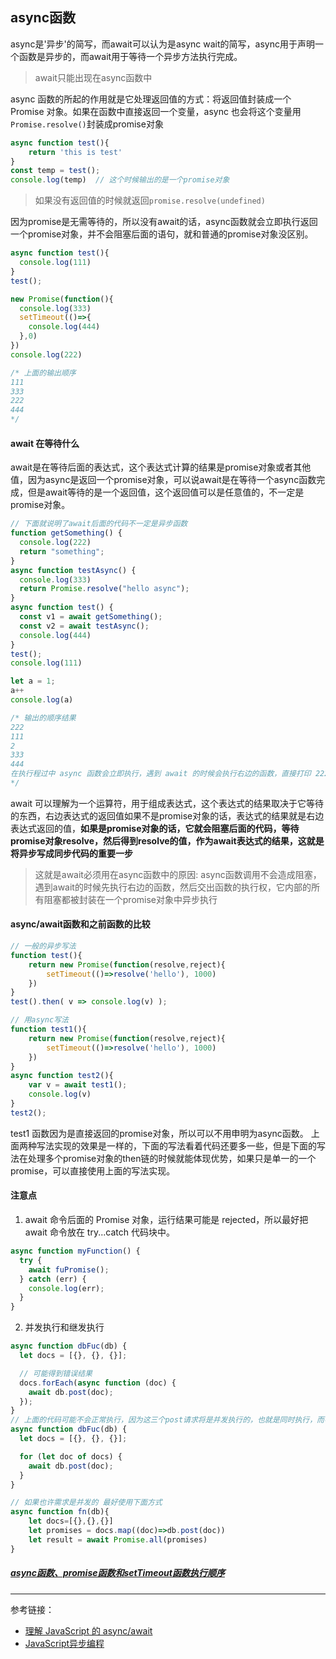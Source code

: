 ## async函数
async是'异步'的简写，而await可以认为是async wait的简写，async用于声明一个函数是异步的，而await用于等待一个异步方法执行完成。
> await只能出现在async函数中

async 函数的所起的作用就是它处理返回值的方式：将返回值封装成一个 Promise 对象。如果在函数中直接返回一个变量，async 也会将这个变量用 `Promise.resolve()`封装成promise对象
```js
async function test(){
    return 'this is test'
}
const temp = test();
console.log(temp)  // 这个时候输出的是一个promise对象
```
> 如果没有返回值的时候就返回`promise.resolve(undefined)`

因为promise是无需等待的，所以没有await的话，async函数就会立即执行返回一个promise对象，并不会阻塞后面的语句，就和普通的promise对象没区别。
```js
async function test(){
  console.log(111)
}
test();

new Promise(function(){
  console.log(333)
  setTimeout(()=>{
    console.log(444)
  },0)
})
console.log(222)

/* 上面的输出顺序
111
333
222
444
*/
```

#### await 在等待什么
await是在等待后面的表达式，这个表达式计算的结果是promise对象或者其他值，因为async是返回一个promise对象，可以说await是在等待一个async函数完成，但是await等待的是一个返回值，这个返回值可以是任意值的，不一定是promise对象。
```js
// 下面就说明了await后面的代码不一定是异步函数
function getSomething() {
  console.log(222)
  return "something";
}
async function testAsync() {
  console.log(333)
  return Promise.resolve("hello async");
}
async function test() {
  const v1 = await getSomething();
  const v2 = await testAsync();
  console.log(444)
}
test();
console.log(111)

let a = 1;
a++
console.log(a)

/* 输出的顺序结果
222
111
2
333
444
在执行程过中 async 函数会立即执行，遇到 await 的时候会执行右边的函数，直接打印 222，然后在 await 处让出函数执行权，执行后续的同步代码 111、2，等同步代码执行完毕 在返回到 await 处执行后续的代码
*/
```

await 可以理解为一个运算符，用于组成表达式，这个表达式的结果取决于它等待的东西，右边表达式的返回值如果不是promise对象的话，表达式的结果就是右边表达式返回的值，**如果是promise对象的话，它就会阻塞后面的代码，等待promise对象resolve，然后得到resolve的值，作为await表达式的结果，这就是将异步写成同步代码的重要一步**

> 这就是await必须用在async函数中的原因: async函数调用不会造成阻塞，遇到await的时候先执行右边的函数，然后交出函数的执行权，它内部的所有阻塞都被封装在一个promise对象中异步执行


#### async/await函数和之前函数的比较
```js
// 一般的异步写法
function test(){
    return new Promise(function(resolve,reject){
        setTimeout(()=>resolve('hello'), 1000)
    })
}
test().then( v => console.log(v) );

// 用async写法
function test1(){
    return new Promise(function(resolve,reject){
        setTimeout(()=>resolve('hello'), 1000)
    })
}
async function test2(){
    var v = await test1();
    console.log(v)
}
test2();
```
test1 函数因为是直接返回的promise对象，所以可以不用申明为async函数。
上面两种写法实现的效果是一样的，下面的写法看着代码还要多一些，但是下面的写法在处理多个promise对象的then链的时候就能体现优势，如果只是单一的一个promise，可以直接使用上面的写法实现。

#### 注意点
1. await 命令后面的 Promise 对象，运行结果可能是 rejected，所以最好把 await 命令放在 try...catch 代码块中。
```js
async function myFunction() {
  try {
    await fuPromise();
  } catch (err) {
    console.log(err);
  }
}
```
2. 并发执行和继发执行
```js
async function dbFuc(db) {
  let docs = [{}, {}, {}];

  // 可能得到错误结果
  docs.forEach(async function (doc) {
    await db.post(doc);
  });
}
// 上面的代码可能不会正常执行，因为这三个post请求将是并发执行的，也就是同时执行，而不是继发执行的，需要使用下面这种写法
async function dbFuc(db) {
  let docs = [{}, {}, {}];

  for (let doc of docs) {
    await db.post(doc);
  }
}

// 如果也许需求是并发的 最好使用下面方式
async function fn(db){
    let docs=[{},{},{}]
    let promises = docs.map((doc)=>db.post(doc))
    let result = await Promise.all(promises)
}
```

##### [async函数、promise函数和setTimeout函数执行顺序](../accumulation/eventloop.md)

----
参考链接：
- [理解 JavaScript 的 async/await](https://segmentfault.com/a/1190000007535316)
- [JavaScript异步编程](https://mp.weixin.qq.com/s?__biz=MzUxMzcxMzE5Ng==&mid=2247489913&idx=1&sn=1871be99b1505ebddef0e6739c22c7dd&chksm=f951ac3ace26252ce604775aa5b088e755ec4db60239bd2f4cb75710b2bc1dc5f91069ced91a&mpshare=1&scene=24&srcid=&key=fc93c054c797e24a9825efe44e4162eb807b81e9e23def9ac5f9a48f69230bd5817458d62dc5485f10ea722dfb9a2fddbf7e9e48530a4237eb59bf7afdcf3b90af8b94748be8d5f608fc0dfaa235f0ff&ascene=14&uin=MTU0NjgxNDgyMQ%3D%3D&devicetype=Windows+10&version=62060739&lang=zh_CN&pass_ticket=1lWRrrcw1iDMHByhDO4Uq%2B9V3ZN4YJZRJD5CN3C778ntyYlhyqSgD16d9tzM2DFm)

